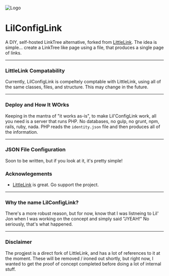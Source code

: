 ![Logo](https://cdn.cottle.cloud/GitHub/LittleLink/littlelink.gif)

# LilConfigLink
A DIY, self-hosted LinkTree alternative, forked from [LittleLink](https://github.com/sethcottle/littlelink). The idea is simple... create a LinkTree like page using a file, that produces a single page of links.

---
### LittleLink Compatability
Currently, LilConfigLink is compeltely comptable with LittleLink, using all of the same classes, files, and structure. This may change in the future.

---
### Deploy and How It WOrks

Keeping in the mantra of "it works as-is", to make Lil'ConfigLink work, all you need is a server that runs PHP. No databases, no gulp, no grunt, npm, rails, ruby, nada. PHP reads the `identity.json` file and then produces all of the information.

---
### JSON File Configuration

Soon to be written, but if you look at it, it's pretty simple!

### Acknowlegements

- [LittleLink](https://github.com/sethcottle/littlelink) is great. Go support the project.

---
### Why the name LilConfigLink?
There's a more robust reason, but for now, know that I was listneing to Lil' Jon when I was working on the concept and simply said "JYEAH!" No seriously, that's what happened.

---
### Disclaimer

The progjest is a direct fork of LittleLink, and has a lot of references to it at the moment. These will be removed / ironed out shortly, but right now, I wanted to get the proof of concept completed before doing a lot of internal stuff.